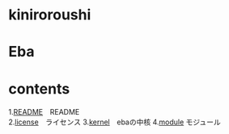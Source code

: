 kiniroroushi
====
# Eba

# contents
1.[README](/README.md)　README  
2.[license](/license)　ライセンス
3.[kernel](/kernel)　ebaの中核
4.[module](/module) モジュール



